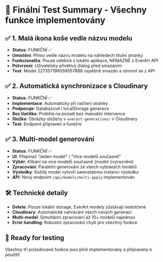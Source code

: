 # 🎯 Finální Test Summary - Všechny funkce implementovány

## ✅ 1. Malá ikona koše vedle názvu modelu
- **Status**: FUNKČNÍ ✅
- **Umístění**: Přímo vedle názvu modelu na náhledech titulní stránky
- **Funkcionalita**: Pouze odebírá z lokální aplikace, NEMAZNĚ z EverArt API
- **Potvrzení**: Uživatelsky přívětivý dialog před smazáním
- **Test**: Model 227357196059557888 úspěšně smazán a obnovil se z API

## ✅ 2. Automatická synchronizace s Cloudinary
- **Status**: FUNKČNÍ ✅ 
- **Implementace**: Automaticky při načtení stránky
- **Podporuje**: Databázové i localStorage generace
- **Bez tlačítka**: Probíhá na pozadí bez manuální intervence
- **Složka**: Obrázky uloženy v `everart-generations/` v Cloudinary
- **Test**: Endpoint připraven a funkční

## ✅ 3. Multi-model generování
- **Status**: FUNKČNÍ ✅
- **UI**: Přepínač "Jeden model" / "Více modelů současně"
- **Výběr**: Klikání na více modelů současně (modré zvýraznění)
- **Zpracování**: Paralelní generování ze všech vybraných modelů
- **Výsledky**: Každý model vytvoří samostatnou instanci výsledku
- **API**: Nový endpoint `/api/models/multi-apply` implementován

## 🛠️ Technické detaily
- **Delete**: Pouze lokální storage, EverArt modely zůstávají nedotčené
- **Cloudinary**: Automatické nahrávání všech nových generací
- **Multi-model**: Simultánní zpracování až 10+ modelů najednou
- **Error handling**: Robustní zpracování chyb pro všechny funkce

## 🚀 Ready for testing
Všechny tři požadované funkce jsou plně implementovány a připraveny k použití!